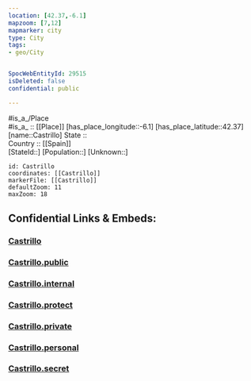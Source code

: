 ```yaml
---
location: [42.37,-6.1] 
mapzoom: [7,12] 
mapmarker: city 
type: City
tags:
- geo/City


SpocWebEntityId: 29515
isDeleted: false
confidential: public

---
```

#is_a_/Place  
#is_a_ :: [[Place]] 
[has_place_longitude::-6.1] 
[has_place_latitude::42.37] 
[name::Castrillo] 
State ::  
Country :: [[Spain]]  
[StateId::] 
[Population::] 
[Unknown::] 


```leaflet
id: Castrillo
coordinates: [[Castrillo]] 
markerFile: [[Castrillo]] 
defaultZoom: 11 
maxZoom: 18
```


## Confidential Links & Embeds: 

### [Castrillo](/_Standards/Earth/Continent/Europe/Europe~South/Spain/Provinces~Spain/Castilla_y_León/counties~Castillay_León/León/City/Castrillo.md) 

### [Castrillo.public](/_public/Earth/Continent/Europe/Europe~South/Spain/Provinces~Spain/Castilla_y_León/counties~Castillay_León/León/City/Castrillo.public.md) 

### [Castrillo.internal](/_internal/Earth/Continent/Europe/Europe~South/Spain/Provinces~Spain/Castilla_y_León/counties~Castillay_León/León/City/Castrillo.internal.md) 

### [Castrillo.protect](/_protect/Earth/Continent/Europe/Europe~South/Spain/Provinces~Spain/Castilla_y_León/counties~Castillay_León/León/City/Castrillo.protect.md) 

### [Castrillo.private](/_private/Earth/Continent/Europe/Europe~South/Spain/Provinces~Spain/Castilla_y_León/counties~Castillay_León/León/City/Castrillo.private.md) 

### [Castrillo.personal](/_personal/Earth/Continent/Europe/Europe~South/Spain/Provinces~Spain/Castilla_y_León/counties~Castillay_León/León/City/Castrillo.personal.md) 

### [Castrillo.secret](/_secret/Earth/Continent/Europe/Europe~South/Spain/Provinces~Spain/Castilla_y_León/counties~Castillay_León/León/City/Castrillo.secret.md)

